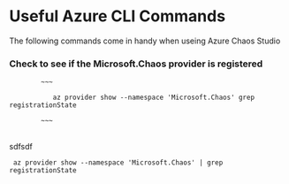 # Useful Azure CLI Commands
The following commands come in handy when useing Azure Chaos Studio

### Check to see if the Microsoft.Chaos provider is registered <br>

            ~~~
            
               az provider show --namespace 'Microsoft.Chaos' grep registrationState
            
            ~~~

<br>
sdfsdf

   ~~~
    az provider show --namespace 'Microsoft.Chaos' | grep registrationState
   ~~~
    
    
